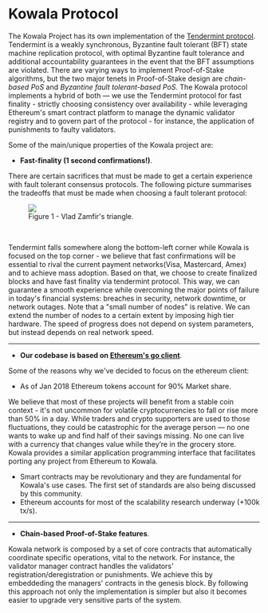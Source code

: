 # Kowala Protocol

The Kowala Project has its own implementation of the [Tendermint
protocol](https://github.com/tendermint/tendermint). Tendermint is a weakly
synchronous, Byzantine fault tolerant (BFT) state machine replication protocol,
with optimal Byzantine fault tolerance and additional accountability guarantees
in the event that the BFT assumptions are violated. There are varying ways to
implement Proof-of-Stake algorithms, but the two major tenets in Proof-of-Stake
design are _chain-based PoS_ and _Byzantine fault tolerant-based PoS_. The
Kowala protocol implements a hybrid of both — we use the Tendermint protocol for
fast finality - strictly choosing consistency over availability - while
leveraging Ethereum's smart contract platform to manage the dynamic validator
registry and to govern part of the protocol - for instance, the application of
punishments to faulty validators.

Some of the main/unique properties of the Kowala project are:

- **Fast-finality (1 second confirmations!)**.

There are certain sacrifices that must be made to get a certain experience with
fault tolerant consensus protocols. The following picture summarises the
tradeoffs that must be made when choosing a fault tolerant protocol:

<figure> <img src="/assets/images/consensus_triangle.jpg" ><figcaption>Figure 1 -
Vlad Zamfir's triangle.</figcaption></figure>
</br>

Tendermint falls somewhere along the bottom-left corner while Kowala is focused
on the top corner - we believe that fast confirmations will be essential to
rival the current payment networks(Visa, Mastercard, Amex) and to achieve mass
adoption. Based on that, we choose to create finalized blocks and have fast
finality via tendermint protocol. This way, we can guarantee a smooth experience
while overcoming the major points of failure in today's financial systems:
breaches in security, network downtime, or network outages. Note that a "small
number of nodes" is relative. We can extend the number of nodes to a certain
extent by imposing high tier hardware. The speed of progress does not depend on
system parameters, but instead depends on real network speed.

<hr>

- **Our codebase is based on [Ethereum's go client](https://github.com/ethereum/go-ethereum/)**.

Some of the reasons why we've decided to focus on the ethereum client:

- As of Jan 2018 Ethereum tokens account for 90% Market share.

We believe that most of these projects will benefit from a stable coin context -
it's not uncommon for volatile cryptocurrencies to fall or rise more than 50% in
a day. While traders and crypto supporters are used to those fluctuations, they
could be catastrophic for the average person — no one wants to wake up and
find half of their savings missing. No one can live with a currency that changes
value while they’re in the grocery store. Kowala provides a similar application
programming interface that facilitates porting any project from Ethereum to
Kowala.

- Smart contracts may be revolutionary and they are fundamental for Kowala's use
  cases. The first set of standards are also being discussed by this community.
- Ethereum accounts for most of the scalability research underway (+100k tx/s).

<hr>

- **Chain-based Proof-of-Stake features**.

Kowala network is composed by a set of core contracts that automatically
coordinate specific operations, vital to the network. For instance, the
validator manager contract handles the validators' registration/deregistration
or punishments. We achieve this by embeddeding the managers' contracts in the
genesis block. By following this approach not only the implementation is simpler
but also it becomes easier to upgrade very sensitive parts of the system.

</br></br>
